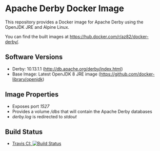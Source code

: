 # Apache Derby Docker Image
This repository provides a Docker image for Apache Derby using the OpenJDK JRE and Alpine Linux.

You can find the built images at https://hub.docker.com/r/az82/docker-derby/.

## Software Versions
* Derby: 10.13.1.1 (http://db.apache.org/derby/index.html)
* Base Image: Latest OpenJDK 8 JRE image (https://github.com/docker-library/openjdk)

## Image Properties
* Exposes port _1527_
* Provides a volume _/dbs_ that will contain the Apache Derby databases
* _derby.log_ is redirected to _stdout_

## Build Status
* [Travis CI: ![Build Status](https://travis-ci.org/az82/docker-derby.svg?branch=master)](https://travis-ci.org/az82/docker-derby)
